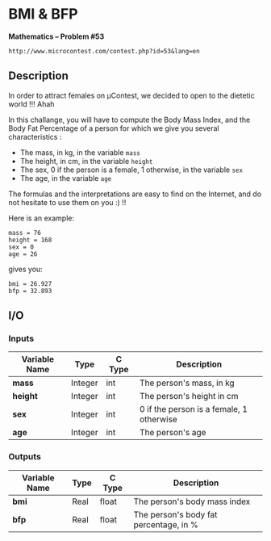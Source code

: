 # BMI & BFP

**Mathematics – Problem #53**

`http://www.microcontest.com/contest.php?id=53&lang=en`


## Description

In order to attract females on µContest, we decided to open to the dietetic
world !!! Ahah

In this challange, you will have to compute the Body Mass Index, and the Body
Fat Percentage of a person for which we give you several characteristics :

- The mass, in kg, in the variable `mass`
- The height, in cm, in the variable `height`
- The sex, 0 if the person is a female, 1 otherwise, in the variable `sex`
- The age, in the variable `age`

The formulas and the interpretations are easy to find on the Internet, and do
not hesitate to use them on you :) !!

Here is an example:

```text
mass = 76
height = 168
sex = 0
age = 26
```

gives you:

```text
bmi = 26.927
bfp = 32.893
```


## I/O

### Inputs

| Variable Name | Type    | C Type | Description                              |
| ------------- | ------- | ------ | ---------------------------------------- |
| **mass**      | Integer | int    | The person's mass, in kg                 |
| **height**    | Integer | int    | The person's height in cm                |
| **sex**       | Integer | int    | 0 if the person is a female, 1 otherwise |
| **age**       | Integer | int    | The person's age                         |

### Outputs

| Variable Name | Type | C Type | Description                            |
| ------------- | ---- | ------ | -------------------------------------- |
| **bmi**       | Real | float  | The person's body mass index           |
| **bfp**       | Real | float  | The person's body fat percentage, in % |
